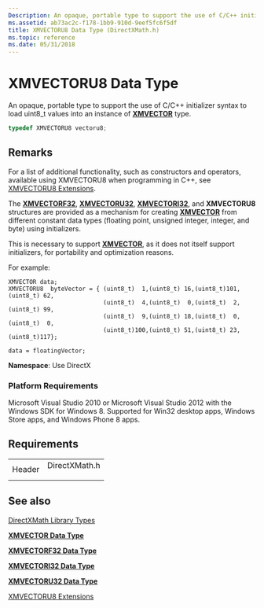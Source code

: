 ```yaml
---
Description: An opaque, portable type to support the use of C/C++ initializer syntax to load uint8\_t values into an instance of XMVECTOR type.
ms.assetid: ab73ac2c-f178-1bb9-910d-9eef5fc6f5df
title: XMVECTORU8 Data Type (DirectXMath.h)
ms.topic: reference
ms.date: 05/31/2018
---
```


# XMVECTORU8 Data Type

An opaque, portable type to support the use of C/C++ initializer syntax to load uint8\_t values into an instance of [**XMVECTOR**](xmvector-data-type.md) type.


```C++
typedef XMVECTORU8 vectoru8;
```



## Remarks

For a list of additional functionality, such as constructors and operators, available using XMVECTORU8 when programming in C++, see [XMVECTORU8 Extensions](ovw-xmvectoru8-extensions.md).

The [**XMVECTORF32**](xmvectorf32-data-type.md), [**XMVECTORU32**](xmvectoru32-data-type.md), [**XMVECTORI32**](xmvectori32-data-type.md), and **XMVECTORU8** structures are provided as a mechanism for creating [**XMVECTOR**](xmvector-data-type.md) from different constant data types (floating point, unsigned integer, integer, and byte) using initializers.

This is necessary to support [**XMVECTOR**](xmvector-data-type.md), as it does not itself support initializers, for portability and optimization reasons.

For example:

``` syntax
XMVECTOR data;
XMVECTORU8  byteVector = { (uint8_t)  1,(uint8_t) 16,(uint8_t)101,(uint8_t) 62,
                           (uint8_t)  4,(uint8_t)  0,(uint8_t)  2,(uint8_t) 99,
                           (uint8_t)  9,(uint8_t) 18,(uint8_t)  0,(uint8_t)  0,
                           (uint8_t)100,(uint8_t) 51,(uint8_t) 23,(uint8_t)117};

data = floatingVector;
```

**Namespace**: Use DirectX

### Platform Requirements

Microsoft Visual Studio 2010 or Microsoft Visual Studio 2012 with the Windows SDK for Windows 8. Supported for Win32 desktop apps, Windows Store apps, and Windows Phone 8 apps.

## Requirements



|                   |                                                                                          |
|-------------------|------------------------------------------------------------------------------------------|
| Header<br/> | <dl> <dt>DirectXMath.h</dt> </dl> |



## See also

<dl> <dt>

[DirectXMath Library Types](ovw-xnamath-reference-types.md)
</dt> <dt>

[**XMVECTOR Data Type**](xmvector-data-type.md)
</dt> <dt>

[**XMVECTORF32 Data Type**](xmvectorf32-data-type.md)
</dt> <dt>

[**XMVECTORI32 Data Type**](xmvectori32-data-type.md)
</dt> <dt>

[**XMVECTORU32 Data Type**](xmvectoru32-data-type.md)
</dt> <dt>

[XMVECTORU8 Extensions](ovw-xmvectoru8-extensions.md)
</dt> </dl>

 

 





